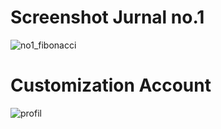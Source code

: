 # Screenshot Jurnal no.1
![no1_fibonacci](https://user-images.githubusercontent.com/32743655/38008589-bff4cad6-3279-11e8-9a66-297d768b54e0.PNG)

# Customization Account
![profil](https://user-images.githubusercontent.com/32743655/38008671-1dc85bc8-327a-11e8-8f61-a24d17f28d0b.PNG)


